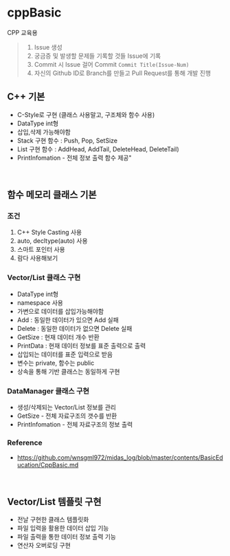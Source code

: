 # cppBasic
CPP 교육용

> 1. Issue 생성
> 2. 궁금증 및 발생할 문제들 기록할 것들 Issue에 기록
> 3. Commit 시 Issue 걸어 Commit `Commit Title(Issue-Num)`
> 4. 자신의 Github ID로 Branch를 만들고 Pull Request를 통해 개발 진행


## C++ 기본
- C-Style로 구현 (클래스 사용말고, 구조체와 함수 사용)
- DataType int형
- 삽입,삭제 가능해야함
- Stack 구현 함수 : Push, Pop, SetSize
- List 구현 함수 : AddHead, AddTail, DeleteHead, DeleteTail)
- PrintInfomation - 전체 정보 출력 함수 제공"

<br/>

## 함수 메모리 클래스 기본
### 조건
1. C++ Style Casting 사용
2. auto, decltype(auto) 사용
3. 스마트 포인터 사용
4. 람다 사용해보기
### Vector/List 클래스 구현
- DataType int형
- namespace 사용
- 가변으로 데이터를 삽입가능해야함
- Add : 동일한 데이터가 있으면 Add 실패
- Delete : 동일한 데이터가 없으면 Delete 실패
- GetSize : 현재 데이터 개수 반환
- PrintData : 현재 데이터 정보를 표준 출력으로 출력
- 삽입되는 데이터를 표준 입력으로 받음
- 변수는 private, 함수는 public
- 상속을 통해 기반 클래스는 동일하게 구현
### DataManager 클래스 구현
- 생성/삭제되는 Vector/List 정보를 관리
- GetSize - 전체 자료구조의 갯수를 반환
- PrintInfomation - 전체 자료구조의 정보 출력

### Reference
* <https://github.com/wnsgml972/midas_log/blob/master/contents/BasicEducation/CppBasic.md>


<br/>

## Vector/List 템플릿 구현
- 전날 구현한 클래스 템플릿화
- 파일 입력을 활용한 데이터 삽입 기능
- 파일 출력을 통한 데이터 정보 출력 기능
- 연산자 오버로딩 구현
